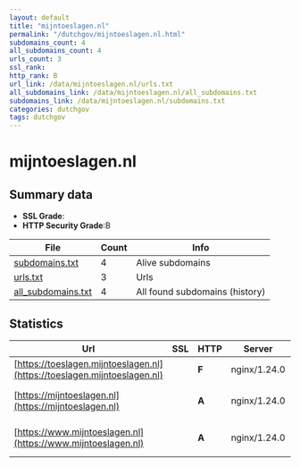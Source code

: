 ```yaml
---
layout: default
title: "mijntoeslagen.nl"
permalink: "/dutchgov/mijntoeslagen.nl.html"
subdomains_count: 4
all_subdomains_count: 4
urls_count: 3
ssl_rank: 
http_rank: B
url_link: /data/mijntoeslagen.nl/urls.txt
all_subdomains_link: /data/mijntoeslagen.nl/all_subdomains.txt
subdomains_link: /data/mijntoeslagen.nl/subdomains.txt
categories: dutchgov
tags: dutchgov
---
```



# mijntoeslagen.nl
## Summary data


 - **SSL Grade**:
 - **HTTP Security Grade**:B


| File       | Count | Info |
|------------|-------|------|
|[subdomains.txt](/DutchGovScope/data/mijntoeslagen.nl/subdomains.txt)|4|Alive subdomains|
|[urls.txt](/DutchGovScope/data/mijntoeslagen.nl/urls.txt)|3|Urls|
|[all_subdomains.txt](/DutchGovScope/data/mijntoeslagen.nl/all_subdomains.txt)|4|All found subdomains (history)|


## Statistics


| Url | SSL | HTTP | Server | Cookie | HSTS | CORS | CTO | CSP | XFO | XXP | RP |FP| Tech |Title |
|--------|-------|-------|------|------|------|------|------|------|------|------|------|------|------|------|
|[https://toeslagen.mijntoeslagen.nl](https://toeslagen.mijntoeslagen.nl)| | **F**|nginx/1.24.0| | | | | | | | :white_check_mark: | |Nginx:1.24.0 PHP:8.1.26||
|[https://mijntoeslagen.nl](https://mijntoeslagen.nl)| | **A**|nginx/1.24.0|:white_check_mark: |:white_check_mark: | | |:warning: | :white_check_mark: | :white_check_mark: | :white_check_mark: | |Nginx:1.24.0|301 Moved Perman...|
|[https://www.mijntoeslagen.nl](https://www.mijntoeslagen.nl)| | **A**|nginx/1.24.0|:white_check_mark: |:white_check_mark: | | |:warning: | :white_check_mark: | :white_check_mark: | :white_check_mark: | |Nginx:1.24.0|301 Moved Perman...|


